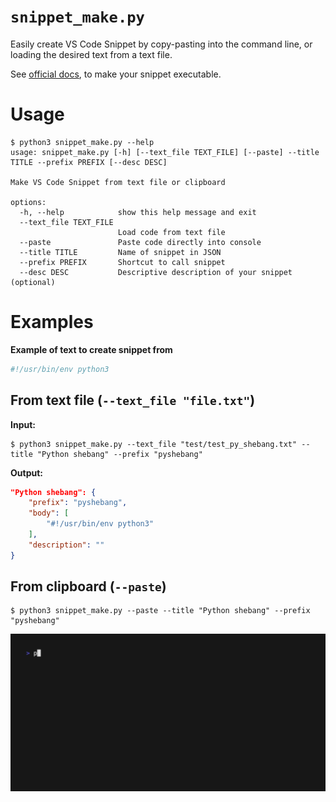 # `snippet_make.py`

Easily create VS Code Snippet by copy-pasting into the command line, or loading the desired text from a text file.

See [official docs](https://code.visualstudio.com/docs/editor/userdefinedsnippets), to make your snippet executable.

# Usage
```text
$ python3 snippet_make.py --help
usage: snippet_make.py [-h] [--text_file TEXT_FILE] [--paste] --title TITLE --prefix PREFIX [--desc DESC]

Make VS Code Snippet from text file or clipboard

options:
  -h, --help            show this help message and exit
  --text_file TEXT_FILE
                        Load code from text file
  --paste               Paste code directly into console
  --title TITLE         Name of snippet in JSON
  --prefix PREFIX       Shortcut to call snippet
  --desc DESC           Descriptive description of your snippet (optional)
```

# Examples
**Example of text to create snippet from**
```python
#!/usr/bin/env python3
```
## From text file (`--text_file "file.txt"`)
**Input:**
```shell
$ python3 snippet_make.py --text_file "test/test_py_shebang.txt" --title "Python shebang" --prefix "pyshebang" 
```

**Output:**
```json
"Python shebang": {
    "prefix": "pyshebang",
    "body": [
        "#!/usr/bin/env python3"
    ],
    "description": ""
}
```

## From clipboard (`--paste`)
```shell
$ python3 snippet_make.py --paste --title "Python shebang" --prefix "pyshebang"
```

![paste_animation](https://github.com/prince-ravi-leow/snippet-make/blob/main/media/vhs.gif?raw=true)
